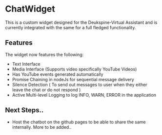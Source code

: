 # ChatWidget

This is a custom widget designed for the Deukspine-Virtual Assistant and is currently integrated with the same for a full fledged functionality.

## Features
The widget now features the following:
- Text Interface
- Media Interface (Supports video specifically YouTube Videos)
- Has YouTube events generated automatically
- Promise Chaining in nodeJs for sequential message delivery
- Silence Detection ( To send out messages to user when they either leave the chat or do not respond )
- Active Multi-level Logging to log INFO, WARN, ERROR in the application 

## Next Steps..
- Host the chatbot on the github pages to be able to share the same internally.
More to be added..
